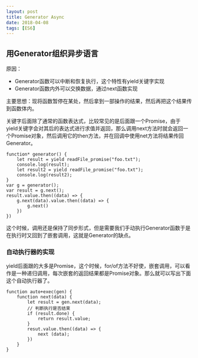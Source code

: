 ```yaml
---
layout: post
title: Generator Async
date: 2018-04-08
tags: [ES6]
---
```



## 用Generator组织异步语言

原因：

- Generator函数可以中断和恢复执行，这个特性有yield关键字实现
- Generator函数内外可以交换数据，通过next函数实现

主要思想：现将函数暂停在某处，然后拿到一部操作的结果，然后再把这个结果传到函数体内。

关键字后面除了通常的函数表达式，比较常见的是后面跟一个Promise，由于yield关键字会对其后的表达式进行求值并返回，那么调用next方法时就会返回一个Promise对象，然后调用它的then方法，并在回调中使用net方法将结果传回Generator。

    function* generator() {
        let result = yield readFile_promise("foo.txt");
        console.log(result);
        let result2 = yield readFile_promise("foo.txt");
        console.log(result2);
    }
    var g = generator();
    var result = g.next();
    result.value.then((data) => {
        g.next(data).value.then((data) => {
            g.next()
        })
    })

这个时候，调用还是保持了同步形式，但是需要我们手动执行Generator函数于是在执行时又回到了嵌套调用，这就是Generator的缺点。

### 自动执行器的实现

yield后面跟的大多是Promise，这个时候，for/of方法不好使，嵌套调用，可以看作是一种递归调用，每次嵌套的返回结果都是Promise对象。那么就可以写出下面这个自动执行器了。

    function auto+exec(gen) {
        function next(data) {
            let result = gen.next(data);
            // 判断执行是否结束
            if (result.done) {
                return result.value;
            }
            resut.value.then((data) => {
                next (data);
            })
        }
    }